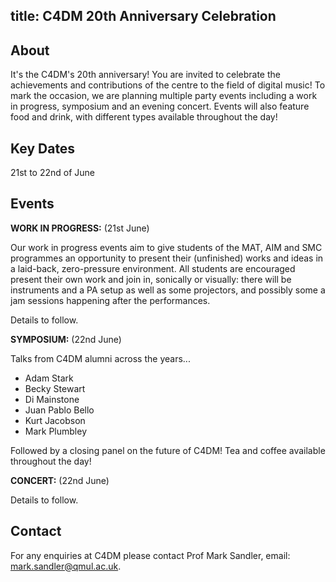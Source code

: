 title: C4DM 20th Anniversary Celebration
---------


About
-------
It's the C4DM's 20th anniversary! You are invited to celebrate the achievements and contributions of the centre to the field of digital music! To mark the occasion, we are planning multiple party events including a work in progress, symposium and an evening concert. Events will also feature food and drink, with different types available throughout the day!


Key Dates 
-------
21st to 22nd of June


Events
------------------
**WORK IN PROGRESS:** (21st June)

Our work in progress events aim to give students of the MAT, AIM and SMC programmes an opportunity to present their (unfinished) works and ideas in a laid-back, zero-pressure environment. All students are encouraged present their own work and join in, sonically or visually: there will be instruments and a PA setup as well as some projectors, and possibly some a jam sessions happening after the performances. 

Details to follow.



**SYMPOSIUM:** (22nd June)

Talks from C4DM alumni across the years...

* Adam Stark
* Becky Stewart
* Di Mainstone
* Juan Pablo Bello
* Kurt Jacobson
* Mark Plumbley

Followed by a closing panel on the future of C4DM! Tea and coffee available throughout the day!



**CONCERT:** (22nd June)

Details to follow.




Contact
------------------

For any enquiries at C4DM please contact Prof Mark Sandler, email: [mark.sandler@qmul.ac.uk](mailto:mark.sandler@qmul.ac.uk).
